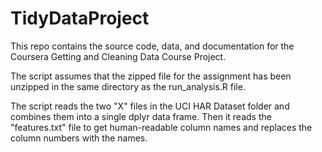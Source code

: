 TidyDataProject
===============

This repo contains the source code, data, and documentation for the Coursera Getting and Cleaning Data Course Project.

The script assumes that the zipped file for the assignment has been unzipped in the same directory as the run_analysis.R file.

The script reads the two "X" files in the UCI HAR Dataset folder and combines them into a single dplyr data frame. Then it reads the "features.txt" file to get human-readable column names and replaces the column numbers with the names.